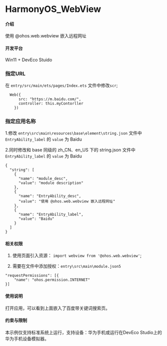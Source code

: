 # HarmonyOS_WebView

#### 介绍

使用 @ohos.web.webview 嵌入远程网址

#### 开发平台

Win11 + DevEco Stuido

### 指定URL

在 `entry/src/main/ets/pages/Index.ets` 文件中修改`scr`;

```
  Web({
      src: "https://m.baidu.com/",
      controller: this.myContorller
    })
```
### 指定应用名称
1.修改 `entry\src\main\resources\base\element\string.json` 文件中 `EntryAbility_label` 的 `value` 为 Baidu

2.同时修改和 base 同级的 zh_CN、en_US 下的 string.json 文件中 `EntryAbility_label` 的 `value` 为 Baidu

```
{
  "string": [
    {
      "name": "module_desc",
      "value": "module description"
    },
    {
      "name": "EntryAbility_desc",
      "value": "使用 @ohos.web.webview 嵌入远程网址"
    },
    {
      "name": "EntryAbility_label",
      "value": "Baidu"
    }
  ]
}
```

#### 相关权限

1. 使用页面引入资源： `import webview from '@ohos.web.webview'`;

2. 需要在文件中添加授权：`entry\src\main\module.json5`
```
"requestPermissions": [{
    "name": "ohos.permission.INTERNET"
}]
```

#### 使用说明

打开应用，可以看到上面嵌入了百度带关键词搜索页。

#### 约束与限制

本示例仅支持标准系统上运行，支持设备：华为手机或运行在DevEco Studio上的华为手机设备模拟器。


